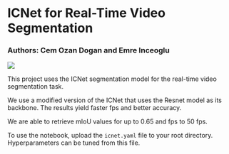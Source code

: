 # ICNet for Real-Time Video Segmentation

### Authors: Cem Ozan Dogan and Emre Inceoglu

![](https://github.com/emrei1/ICNet/blob/master/video-gif.gif)


This project uses the ICNet segmentation model for the real-time video segmentation task.

We use a modified version of the ICNet that uses the Resnet model as its backbone. The results yield faster fps and better accuracy.

We are able to retrieve mIoU values for up to 0.65 and fps to 50 fps.

To use the notebook, upload the `icnet.yaml` file to your root directory. Hyperparameters can be tuned from this file.

